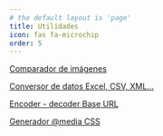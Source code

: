 ```yaml
---
# the default layout is 'page'
title: Utilidades
icon: fas fa-microchip
order: 5
---
```


[Comparador de imágenes](https://eliotjorge.github.io/utilidades/comparador)

[Conversor de datos Excel, CSV, XML...](https://eliotjorge.github.io/utilidades/conversor)

[Encoder - decoder Base URL](https://eliotjorge.github.io/utilidades/encoder-decoder)

[Generador @media CSS](https://eliotjorge.github.io/utilidades/generadormedia)

